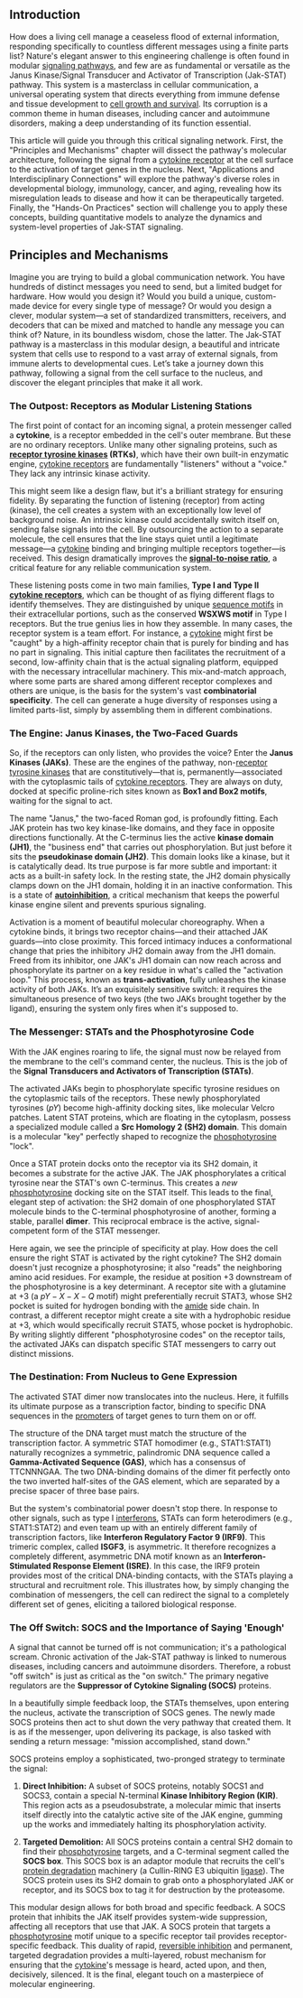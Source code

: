 ## Introduction
How does a living cell manage a ceaseless flood of external information, responding specifically to countless different messages using a finite parts list? Nature's elegant answer to this engineering challenge is often found in modular [signaling pathways](@article_id:275051), and few are as fundamental or versatile as the Janus Kinase/Signal Transducer and Activator of Transcription (Jak-STAT) pathway. This system is a masterclass in cellular communication, a universal operating system that directs everything from immune defense and tissue development to [cell growth and survival](@article_id:171779). Its corruption is a common theme in human diseases, including cancer and autoimmune disorders, making a deep understanding of its function essential.

This article will guide you through this critical signaling network. First, the "Principles and Mechanisms" chapter will dissect the pathway's molecular architecture, following the signal from a [cytokine receptor](@article_id:164074) at the cell surface to the activation of target genes in the nucleus. Next, "Applications and Interdisciplinary Connections" will explore the pathway's diverse roles in developmental biology, immunology, cancer, and aging, revealing how its misregulation leads to disease and how it can be therapeutically targeted. Finally, the "Hands-On Practices" section will challenge you to apply these concepts, building quantitative models to analyze the dynamics and system-level properties of Jak-STAT signaling.

## Principles and Mechanisms

Imagine you are trying to build a global communication network. You have hundreds of distinct messages you need to send, but a limited budget for hardware. How would you design it? Would you build a unique, custom-made device for every single type of message? Or would you design a clever, modular system—a set of standardized transmitters, receivers, and decoders that can be mixed and matched to handle any message you can think of? Nature, in its boundless wisdom, chose the latter. The Jak-STAT pathway is a masterclass in this modular design, a beautiful and intricate system that cells use to respond to a vast array of external signals, from immune alerts to developmental cues. Let’s take a journey down this pathway, following a signal from the cell surface to the nucleus, and discover the elegant principles that make it all work.

### The Outpost: Receptors as Modular Listening Stations

The first point of contact for an incoming signal, a protein messenger called a **cytokine**, is a receptor embedded in the cell's outer membrane. But these are no ordinary receptors. Unlike many other signaling proteins, such as **[receptor tyrosine kinases](@article_id:137347) (RTKs)**, which have their own built-in enzymatic engine, [cytokine receptors](@article_id:201864) are fundamentally "listeners" without a "voice." They lack any intrinsic kinase activity.

This might seem like a design flaw, but it's a brilliant strategy for ensuring fidelity. By separating the function of listening (receptor) from acting (kinase), the cell creates a system with an exceptionally low level of background noise. An intrinsic kinase could accidentally switch itself on, sending false signals into the cell. By outsourcing the action to a separate molecule, the cell ensures that the line stays quiet until a legitimate message—a [cytokine](@article_id:203545) binding and bringing multiple receptors together—is received. This design dramatically improves the **[signal-to-noise ratio](@article_id:270702)**, a critical feature for any reliable communication system.

These listening posts come in two main families, **Type I and Type II [cytokine receptors](@article_id:201864)**, which can be thought of as flying different flags to identify themselves. They are distinguished by unique [sequence motifs](@article_id:176928) in their extracellular portions, such as the conserved **WSXWS motif** in Type I receptors. But the true genius lies in how they assemble. In many cases, the receptor system is a team effort. For instance, a [cytokine](@article_id:203545) might first be "caught" by a high-affinity receptor chain that is purely for binding and has no part in signaling. This initial capture then facilitates the recruitment of a second, low-affinity chain that is the actual signaling platform, equipped with the necessary intracellular machinery. This mix-and-match approach, where some parts are shared among different receptor complexes and others are unique, is the basis for the system's vast **combinatorial specificity**. The cell can generate a huge diversity of responses using a limited parts-list, simply by assembling them in different combinations.

### The Engine: Janus Kinases, the Two-Faced Guards

So, if the receptors can only listen, who provides the voice? Enter the **Janus Kinases (JAKs)**. These are the engines of the pathway, non-[receptor tyrosine kinases](@article_id:137347) that are constitutively—that is, permanently—associated with the cytoplasmic tails of [cytokine receptors](@article_id:201864). They are always on duty, docked at specific proline-rich sites known as **Box1 and Box2 motifs**, waiting for the signal to act.

The name "Janus," the two-faced Roman god, is profoundly fitting. Each JAK protein has two key kinase-like domains, and they face in opposite directions functionally. At the C-terminus lies the active **kinase domain (JH1)**, the "business end" that carries out phosphorylation. But just before it sits the **pseudokinase domain (JH2)**. This domain looks like a kinase, but it is catalytically dead. Its true purpose is far more subtle and important: it acts as a built-in safety lock. In the resting state, the JH2 domain physically clamps down on the JH1 domain, holding it in an inactive conformation. This is a state of **[autoinhibition](@article_id:169206)**, a critical mechanism that keeps the powerful kinase engine silent and prevents spurious signaling.

Activation is a moment of beautiful molecular choreography. When a cytokine binds, it brings two receptor chains—and their attached JAK guards—into close proximity. This forced intimacy induces a conformational change that pries the inhibitory JH2 domain away from the JH1 domain. Freed from its inhibitor, one JAK's JH1 domain can now reach across and phosphorylate its partner on a key residue in what's called the "activation loop." This process, known as **trans-activation**, fully unleashes the kinase activity of both JAKs. It’s an exquisitely sensitive switch: it requires the simultaneous presence of two keys (the two JAKs brought together by the ligand), ensuring the system only fires when it's supposed to.

### The Messenger: STATs and the Phosphotyrosine Code

With the JAK engines roaring to life, the signal must now be relayed from the membrane to the cell's command center, the nucleus. This is the job of the **Signal Transducers and Activators of Transcription (STATs)**.

The activated JAKs begin to phosphorylate specific tyrosine residues on the cytoplasmic tails of the receptors. These newly phosphorylated tyrosines ($pY$) become high-affinity docking sites, like molecular Velcro patches. Latent STAT proteins, which are floating in the cytoplasm, possess a specialized module called a **Src Homology 2 (SH2) domain**. This domain is a molecular "key" perfectly shaped to recognize the [phosphotyrosine](@article_id:139469) "lock".

Once a STAT protein docks onto the receptor via its SH2 domain, it becomes a substrate for the active JAK. The JAK phosphorylates a critical tyrosine near the STAT's own C-terminus. This creates a *new* [phosphotyrosine](@article_id:139469) docking site on the STAT itself. This leads to the final, elegant step of activation: the SH2 domain of one phosphorylated STAT molecule binds to the C-terminal phosphotyrosine of another, forming a stable, parallel **dimer**. This reciprocal embrace is the active, signal-competent form of the STAT messenger.

Here again, we see the principle of specificity at play. How does the cell ensure the right STAT is activated by the right cytokine? The SH2 domain doesn't just recognize a phosphotyrosine; it also "reads" the neighboring amino acid residues. For example, the residue at position $+3$ downstream of the phosphotyrosine is a key determinant. A receptor site with a glutamine at $+3$ (a $pY-X-X-Q$ motif) might preferentially recruit STAT3, whose SH2 pocket is suited for hydrogen bonding with the [amide](@article_id:183671) side chain. In contrast, a different receptor might create a site with a hydrophobic residue at $+3$, which would specifically recruit STAT5, whose pocket is hydrophobic. By writing slightly different "phosphotyrosine codes" on the receptor tails, the activated JAKs can dispatch specific STAT messengers to carry out distinct missions.

### The Destination: From Nucleus to Gene Expression

The activated STAT dimer now translocates into the nucleus. Here, it fulfills its ultimate purpose as a transcription factor, binding to specific DNA sequences in the [promoters](@article_id:149402) of target genes to turn them on or off.

The structure of the DNA target must match the structure of the transcription factor. A symmetric STAT homodimer (e.g., STAT1:STAT1) naturally recognizes a symmetric, palindromic DNA sequence called a **Gamma-Activated Sequence (GAS)**, which has a consensus of $\text{TTCNNNGAA}$. The two DNA-binding domains of the dimer fit perfectly onto the two inverted half-sites of the GAS element, which are separated by a precise spacer of three base pairs.

But the system's combinatorial power doesn't stop there. In response to other signals, such as type I [interferons](@article_id:163799), STATs can form heterodimers (e.g., STAT1:STAT2) and even team up with an entirely different family of transcription factors, like **Interferon Regulatory Factor 9 (IRF9)**. This trimeric complex, called **ISGF3**, is asymmetric. It therefore recognizes a completely different, asymmetric DNA motif known as an **Interferon-Stimulated Response Element (ISRE)**. In this case, the IRF9 protein provides most of the critical DNA-binding contacts, with the STATs playing a structural and recruitment role. This illustrates how, by simply changing the combination of messengers, the cell can redirect the signal to a completely different set of genes, eliciting a tailored biological response.

### The Off Switch: SOCS and the Importance of Saying 'Enough'

A signal that cannot be turned off is not communication; it's a pathological scream. Chronic activation of the Jak-STAT pathway is linked to numerous diseases, including cancers and autoimmune disorders. Therefore, a robust "off switch" is just as critical as the "on switch." The primary negative regulators are the **Suppressor of Cytokine Signaling (SOCS)** proteins.

In a beautifully simple feedback loop, the STATs themselves, upon entering the nucleus, activate the transcription of SOCS genes. The newly made SOCS proteins then act to shut down the very pathway that created them. It is as if the messenger, upon delivering its package, is also tasked with sending a return message: "mission accomplished, stand down."

SOCS proteins employ a sophisticated, two-pronged strategy to terminate the signal:

1.  **Direct Inhibition:** A subset of SOCS proteins, notably SOCS1 and SOCS3, contain a special N-terminal **Kinase Inhibitory Region (KIR)**. This region acts as a pseudosubstrate, a molecular mimic that inserts itself directly into the catalytic active site of the JAK engine, gumming up the works and immediately halting its phosphorylation activity.

2.  **Targeted Demolition:** All SOCS proteins contain a central SH2 domain to find their [phosphotyrosine](@article_id:139469) targets, and a C-terminal segment called the **SOCS box**. This SOCS box is an adaptor module that recruits the cell's [protein degradation](@article_id:187389) machinery (a Cullin-RING E3 ubiquitin [ligase](@article_id:138803)). The SOCS protein uses its SH2 domain to grab onto a phosphorylated JAK or receptor, and its SOCS box to tag it for destruction by the proteasome.

This modular design allows for both broad and specific feedback. A SOCS protein that inhibits the JAK itself provides system-wide suppression, affecting all receptors that use that JAK. A SOCS protein that targets a [phosphotyrosine](@article_id:139469) motif unique to a specific receptor tail provides receptor-specific feedback. This duality of rapid, [reversible inhibition](@article_id:162556) and permanent, targeted degradation provides a multi-layered, robust mechanism for ensuring that the [cytokine](@article_id:203545)'s message is heard, acted upon, and then, decisively, silenced. It is the final, elegant touch on a masterpiece of molecular engineering.